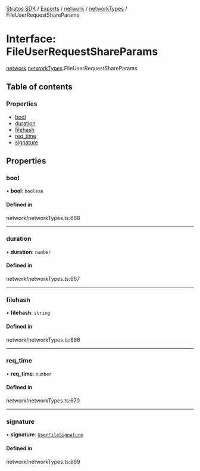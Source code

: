 [Stratos SDK](../README.md) / [Exports](../modules.md) / [network](../modules/network.md) / [networkTypes](../modules/network.networkTypes.md) / FileUserRequestShareParams

# Interface: FileUserRequestShareParams

[network](../modules/network.md).[networkTypes](../modules/network.networkTypes.md).FileUserRequestShareParams

## Table of contents

### Properties

- [bool](network.networkTypes.FileUserRequestShareParams.md#bool)
- [duration](network.networkTypes.FileUserRequestShareParams.md#duration)
- [filehash](network.networkTypes.FileUserRequestShareParams.md#filehash)
- [req\_time](network.networkTypes.FileUserRequestShareParams.md#req_time)
- [signature](network.networkTypes.FileUserRequestShareParams.md#signature)

## Properties

### bool

• **bool**: `boolean`

#### Defined in

network/networkTypes.ts:668

___

### duration

• **duration**: `number`

#### Defined in

network/networkTypes.ts:667

___

### filehash

• **filehash**: `string`

#### Defined in

network/networkTypes.ts:666

___

### req\_time

• **req\_time**: `number`

#### Defined in

network/networkTypes.ts:670

___

### signature

• **signature**: [`UserFileSignature`](network.networkTypes.UserFileSignature.md)

#### Defined in

network/networkTypes.ts:669
